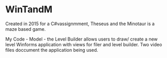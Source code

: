 # WinTandM
Created in 2015 for a C#vassignmment, Theseus and the Minotaur is a maze based game.

My Code - Model - the Level Builder allows users to draw/ create a new level 
Winforms application with views for filer and level builder.
Two video files doccument the application being used.
